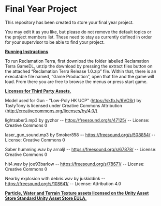 # Final Year Project

This repository has been created to store your final year project.

You may edit it as you like, but please do not remove the default topics or the project members list. These need to stay as currently defined in order for your supervisor to be able to find your project.

<u>**Running Instructions**</u>

To run Reclamation Terra, first download the folder labelled Reclamation Terra GameDL, unzip the download by pressing the extract files button on the attached “Reclamation Terra Release 1.0.zip” file. Within that, there is an executable file named, “Game Production”, open that file and the game will load. From there you are free to browse the menus or press start game.



**<u>Licenses for Third Party Assets.</u>** 

Model used for Gun - "Low-Poly HK UCP" (https://skfb.ly/6VOSr) by TastyTony is licensed under Creative Commons Attribution (http://creativecommons.org/licenses/by/4.0/).

lightsaber3.mp3 by gyzhor -- https://freesound.org/s/47125/ -- License: Creative Commons 0

laser_gun_sound.mp3 by Smoker858 -- https://freesound.org/s/508854/ -- License: Creative Commons 0

Saber humming.wav by arnaljl -- https://freesound.org/s/67878/ -- License: Creative Commons 0

hit4.wav by joe93barlow -- https://freesound.org/s/78671/ -- License: Creative Commons 0

Nearby explosion with debris.wav by juskiddink -- https://freesound.org/s/108641/ -- License: Attribution 4.0

**<u>Particle, Water and Terrain Texture assets licensed on the Unity Asset Store Standard Unity Asset Store EULA.</u>**

